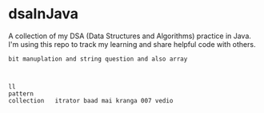 # dsaInJava
A collection of my DSA (Data Structures and Algorithms) practice in Java. I'm using this repo to track my learning and share helpful code with others.

    bit manuplation and string question and also array 


  
    ll 
    pattern 
    collection   itrator baad mai kranga 007 vedio 
    